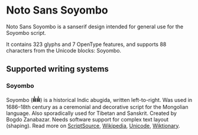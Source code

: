 
# Noto Sans Soyombo

Noto Sans Soyombo is a sanserif design intended for general use for the Soyombo script.

It contains 323 glyphs and 7 OpenType features, and supports 88 characters from the Unicode blocks: Soyombo.


## Supported writing systems


### Soyombo

Soyombo (𑪞𑪞‎) is a historical Indic abugida, written left-to-right. Was used in 1686–18th century as a ceremonial and decorative script for the Mongolian language. Also sporadically used for Tibetan and Sanskrit. Created by Bogdo Zanabazar. Needs software support for complex text layout (shaping). Read more on [ScriptSource](https://scriptsource.org/scr/Soyo), [Wikipedia](https://en.wikipedia.org/wiki/ISO_15924:Soyo), [Unicode](https://www.unicode.org/versions/Unicode13.0.0/ch14.pdf#G41941), [Wiktionary](https://en.wiktionary.org/wiki/Category:Soyombo_script).


